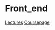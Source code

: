 # Front_end
[Lectures](https://www.youtube.com/watch?v=T__tt-3aQAQ&list=PLi2pCZz5m6GHzROMkaqo5HuMoa2GvOYf3)
[Coursepage](https://cgi.cse.unsw.edu.au/~cs6080/22T3/)
